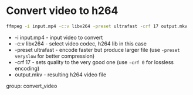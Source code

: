 # Convert video to h264

```bash
ffmpeg -i input.mp4 -c:v libx264 -preset ultrafast -crf 17 output.mkv
```

- -i input.mp4 - input video to convert
- -c:v libx264 - select video codec, h264 lib in this case
- -preset ultrafast - encode faster but produce larger file (use ```-preset veryslow``` for better compression)
- -crf 17 - sets quality to the very good one (use ```-crf 0``` for lossless encoding)
- output.mkv - resulting h264 video file

group: convert_video

